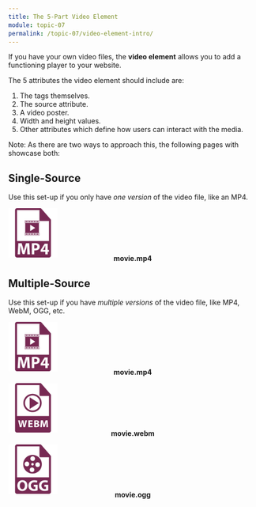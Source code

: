 ```yaml
---
title: The 5-Part Video Element
module: topic-07
permalink: /topic-07/video-element-intro/
---
```


<div class="divider-heading"></div>

If you have your own video files, the **video element** allows you to add a functioning player to your website.

The 5 attributes the video element should include are:

1. The tags themselves.
2. The source attribute.
3. A video poster.
4. Width and height values.
5. Other attributes which define how users can interact with the media.

<span class="label label-info">Note:</span> As there are two ways to approach this, the following pages with showcase both:

## Single-Source
Use this set-up if you only have _one version_ of the video file, like an MP4.


<div class="container-row">
  <img src="../img/file-icon-video-mp4.svg" title="MP4" alt="mp4 icon" width="100"/>
  <p style="margin-top: -10px; text-align: center; font-weight: bold;">movie.mp4</p>
</div>


<div class="divider-pg"></div>


## Multiple-Source
Use this set-up if you have _multiple versions_ of the video file, like MP4, WebM, OGG, etc.


<div class="container-row">
  <div class="col-sm-4">
    <img src="../img/file-icon-video-mp4.svg" title="MP4" alt="mp4 icon" width="100"/>
    <p style="margin-top: -10px; text-align: center; font-weight: bold;">movie.mp4</p>
  </div>
  <div class="col-sm-4">
    <img src="../img/file-icon-video-webm.svg" title="WebM" alt="webm icon" width="100"/>
    <p style="margin-top: -10px; text-align: center; font-weight: bold;">movie.webm</p>
  </div>
  <div class="col-sm-4">
    <img src="../img/file-icon-video-ogg.svg" title="OGG" alt="ogg icon" width="100"/>
    <p style="margin-top: -10px; text-align: center; font-weight: bold;">movie.ogg</p>
  </div>
</div>
